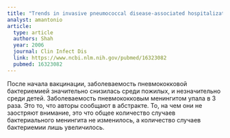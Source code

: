 ```yaml
---
title: "Trends in invasive pneumococcal disease-associated hospitalizations"
analyst: amantonio
article:
  type: article
  authors: Shah
  year: 2006
  journal: Clin Infect Dis
  link: https://www.ncbi.nlm.nih.gov/pubmed/16323082
  pubmed: 16323082
---
```


После начала вакцинации, заболеваемость пневмококковой бактериемией значительно снизилась среди пожилых, и незначительно среди детей. Заболеваемость пневмококковым менингитом упала в 3 раза.
Это то, что авторы сообщают в абстракте. То, на чем они не заостряют внимание, это что общее количество случаев бактериального менингита не изменилось, а количество случаев бактериемии лишь увеличилось.
